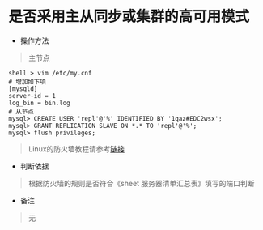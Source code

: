 # 是否采用主从同步或集群的高可用模式

- 操作方法
> 主节点
```
shell > vim /etc/my.cnf  
# 增加如下项
[mysqld]
server-id = 1
log_bin = bin.log
# 从节点
mysql> CREATE USER 'repl'@'%' IDENTIFIED BY '1qaz#EDC2wsx';
mysql> GRANT REPLICATION SLAVE ON *.* TO 'repl'@'%';
mysql> flush privileges;
```
> Linux的防火墙教程请参考[链接](https://www.linuxprobe.com/chapter-08.html)


- 判断依据
> 根据防火墙的规则是否符合《sheet 服务器清单汇总表》填写的端口判断

- 备注
> 无

